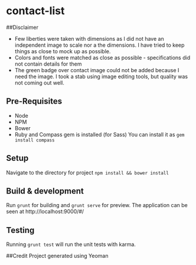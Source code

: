 # contact-list

##Disclaimer
 - Few liberties were taken with dimensions as I did not have an independent image to scale
   nor a the dimensions. I have tried to keep things as close to mock up as possible.
 - Colors and fonts were matched as close as possible - specifications did not contain details for them
 - The green badge over contact image could not be added because I need the image.
   I took a stab using image editing tools, but quality was not coming out well.

## Pre-Requisites
- Node
- NPM
- Bower
- Ruby and Compass gem is installed (for Sass)
  You can install it as `gem install compass`

## Setup
Navigate to the directory for project
`npm install && bower install`

## Build & development
Run `grunt` for building and `grunt serve` for preview.
The application can be seen at http://localhost:9000/#/

## Testing
Running `grunt test` will run the unit tests with karma.


##Credit
Project generated using Yeoman
